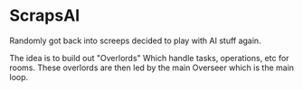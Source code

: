 # ScrapsAI
Randomly got back into screeps decided to play with AI stuff again.

The idea is to build out "Overlords" Which handle tasks, operations, etc for rooms. These overlords are then led by the main Overseer which is the main loop.
